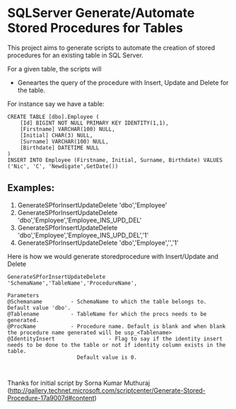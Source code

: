 # SQLServer Generate/Automate Stored Procedures for Tables

This project aims to generate scripts to automate the creation of stored procedures for an existing table in SQL Server.

For a given table, the scripts will

- Geneartes the query of the procedure with Insert, Update and Delete for the table.

For instance say we have a table:

```
CREATE TABLE [dbo].Employee (
    [Id] BIGINT NOT NULL PRIMARY KEY IDENTITY(1,1),
    [Firstname] VARCHAR(100) NULL,
    [Initial] CHAR(3) NULL,
    [Surname] VARCHAR(100) NULL,
    [Birthdate] DATETIME NULL
)
INSERT INTO Employee (Firstname, Initial, Surname, Birthdate) VALUES ('Nic', 'C', 'Newdigate',GetDate())

```
## Examples: 

1. GenerateSPforInsertUpdateDelete 'dbo','Employee'
2. GenerateSPforInsertUpdateDelete 'dbo','Employee','Employee_INS_UPD_DEL' 
3. GenerateSPforInsertUpdateDelete 'dbo','Employee','Employee_INS_UPD_DEL','1'
4. GenerateSPforInsertUpdateDelete 'dbo','Employee','','1'


Here is how we would generate storedprocedure with Insert/Update and Delete

```
GenerateSPforInsertUpdateDelete 'SchemaName','TableName','ProcedureName',

Parameters
@Schemaname			- SchemaName to which the table belongs to. Default value 'dbo'.
@Tablename			- TableName for which the procs needs to be generated.
@ProcName			- Procedure name. Default is blank and when blank the procedure name generated will be usp_<Tablename>
@IdentityInsert	                - Flag to say if the identity insert needs to be done to the table or not if identity column exists in the table.
					  Default value is 0.            
           
            
```
Thanks for initial script by Sorna Kumar Muthuraj (http://gallery.technet.microsoft.com/scriptcenter/Generate-Stored-Procedure-17a9007d#content)

